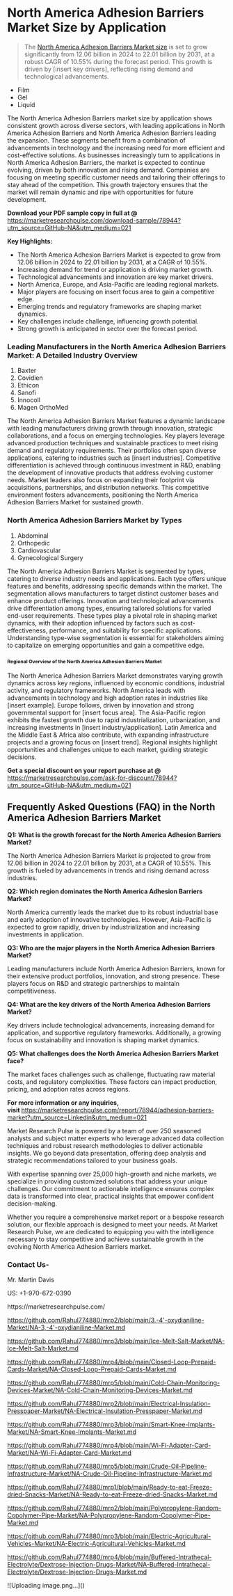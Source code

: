 <h1>North America Adhesion Barriers Market&nbsp;Size by Application</h1><blockquote><p>The <a href="https://marketresearchpulse.com/download-sample/78944?utm_source=GitHub-NA&amp;utm_medium=021">North America Adhesion Barriers Market size</a> is set to grow significantly from 12.06 billion in 2024 to 22.01 billion by 2031, at a robust CAGR of 10.55% during the forecast period. This growth is driven by [insert key drivers], reflecting rising demand and technological advancements.</p></blockquote><ul><li>Film<li> Gel<li> Liquid</li></ul><p>The North America Adhesion Barriers market size by application shows consistent growth across diverse sectors, with leading applications in North America Adhesion Barriers and North America Adhesion Barriers leading the expansion. These segments benefit from a combination of advancements in technology and the increasing need for more efficient and cost-effective solutions. As businesses increasingly turn to applications in North America Adhesion Barriers, the market is expected to continue evolving, driven by both innovation and rising demand. Companies are focusing on meeting specific customer needs and tailoring their offerings to stay ahead of the competition. This growth trajectory ensures that the market will remain dynamic and ripe with opportunities for future development.</p><p><strong>Download your PDF sample copy in full at @ </strong><a href="https://marketresearchpulse.com/download-sample/78944?utm_source=GitHub-NA&amp;utm_medium=021">https://marketresearchpulse.com/download-sample/78944?utm_source=GitHub-NA&amp;utm_medium=021</a></p><p><strong>Key Highlights: </strong></p><ul><li>The North America Adhesion Barriers Market is expected to grow from 12.06 billion in 2024 to 22.01 billion by 2031, at a CAGR of 10.55%.</li><li>Increasing demand for trend or application is driving market growth.</li><li>Technological advancements and innovation are key market drivers.</li><li>North America, Europe, and Asia-Pacific are leading regional markets.</li><li>Major players are focusing on insert focus area to gain a competitive edge.</li><li>Emerging trends and regulatory frameworks are shaping market dynamics.</li><li>Key challenges include challenge, influencing growth potential.</li><li>Strong growth is anticipated in sector over the forecast period.</li></ul><h3>Leading Manufacturers in the North America Adhesion Barriers Market: A Detailed Industry Overview</h3><ol><li>Baxter</li><li>Covidien</li><li>Ethicon</li><li>Sanofi</li><li>Innocoll</li><li>Magen OrthoMed</li></ol><div class="flex max-w-full flex-col flex-grow"><div class="min-h-8 text-message flex w-full flex-col items-end gap-2 whitespace-normal break-words [.text-message+&amp;]:mt-5" dir="auto" data-message-author-role="assistant" data-message-id="fd8432e4-4910-450d-b182-61b7bfb0a01f" data-message-model-slug="gpt-4o"><div class="flex w-full flex-col gap-1 empty:hidden first:pt-[3px]"><div class="markdown prose w-full break-words dark:prose-invert light"><p>The North America Adhesion Barriers Market features a dynamic landscape with leading manufacturers driving growth through innovation, strategic collaborations, and a focus on emerging technologies. Key players leverage advanced production techniques and sustainable practices to meet rising demand and regulatory requirements. Their portfolios often span diverse applications, catering to industries such as [insert industries]. Competitive differentiation is achieved through continuous investment in R&amp;D, enabling the development of innovative products that address evolving customer needs. Market leaders also focus on expanding their footprint via acquisitions, partnerships, and distribution networks. This competitive environment fosters advancements, positioning the North America Adhesion Barriers Market for sustained growth.</p></div></div></div></div><h3>North America Adhesion Barriers Market by Types</h3><ol><li>Abdominal<li> Orthopedic<li> Cardiovascular<li> Gynecological Surgery</li></ol><div class="flex max-w-full flex-col flex-grow"><div class="min-h-8 text-message flex w-full flex-col items-end gap-2 whitespace-normal break-words [.text-message+&amp;]:mt-5" dir="auto" data-message-author-role="assistant" data-message-id="084470be-0bb7-4664-bddf-5156b4f41249" data-message-model-slug="gpt-4o-mini"><div class="flex w-full flex-col gap-1 empty:hidden first:pt-[3px]"><div class="markdown prose w-full break-words dark:prose-invert light"><p>The North America Adhesion Barriers Market is segmented by types, catering to diverse industry needs and applications. Each type offers unique features and benefits, addressing specific demands within the market. The segmentation allows manufacturers to target distinct customer bases and enhance product offerings. Innovation and technological advancements drive differentiation among types, ensuring tailored solutions for varied end-user requirements. These types play a pivotal role in shaping market dynamics, with their adoption influenced by factors such as cost-effectiveness, performance, and suitability for specific applications. Understanding type-wise segmentation is essential for stakeholders aiming to capitalize on emerging opportunities and gain a competitive edge.</p></div></div></div></div><h3><span style="font-size: 11px;">Regional Overview of the North America Adhesion Barriers Market</span></h3><div class="flex max-w-full flex-col flex-grow"><div class="min-h-8 text-message flex w-full flex-col items-end gap-2 whitespace-normal break-words [.text-message+&amp;]:mt-5" dir="auto" data-message-author-role="assistant" data-message-id="e9038762-ce64-4e30-91c9-9bd413514231" data-message-model-slug="gpt-4o-mini"><div class="flex w-full flex-col gap-1 empty:hidden first:pt-[3px]"><div class="markdown prose w-full break-words dark:prose-invert light"><p>The North America Adhesion Barriers Market demonstrates varying growth dynamics across key regions, influenced by economic conditions, industrial activity, and regulatory frameworks. North America leads with advancements in technology and high adoption rates in industries like [insert example]. Europe follows, driven by innovation and strong governmental support for [insert focus area]. The Asia-Pacific region exhibits the fastest growth due to rapid industrialization, urbanization, and increasing investments in [insert industry/application]. Latin America and the Middle East &amp; Africa also contribute, with expanding infrastructure projects and a growing focus on [insert trend]. Regional insights highlight opportunities and challenges unique to each market, guiding strategic decisions.</p></div></div></div></div><p><strong>Get a special discount on your report purchase at @ </strong><a href="https://marketresearchpulse.com/ask-for-discount/78944?utm_source=GitHub-NA&amp;utm_medium=021">https://marketresearchpulse.com/ask-for-discount/78944?utm_source=GitHub-NA&amp;utm_medium=021</a></p><h2>Frequently Asked Questions (FAQ) in the North America Adhesion Barriers Market</h2><p><strong>Q1: What is the growth forecast for the North America Adhesion Barriers Market?</strong></p><p>The North America Adhesion Barriers Market is projected to grow from 12.06 billion in 2024 to 22.01 billion by 2031, at a CAGR of 10.55%. This growth is fueled by advancements in trends and rising demand across industries.</p><p><strong>Q2: Which region dominates the North America Adhesion Barriers Market?</strong></p><p>North America currently leads the market due to its robust industrial base and early adoption of innovative technologies. However, Asia-Pacific is expected to grow rapidly, driven by industrialization and increasing investments in application.</p><p><strong>Q3: Who are the major players in the North America Adhesion Barriers Market?</strong></p><p>Leading manufacturers include North America Adhesion Barriers, known for their extensive product portfolios, innovation, and strong presence. These players focus on R&amp;D and strategic partnerships to maintain competitiveness.</p><p><strong>Q4: What are the key drivers of the North America Adhesion Barriers Market?</strong></p><p>Key drivers include technological advancements, increasing demand for application, and supportive regulatory frameworks. Additionally, a growing focus on sustainability and innovation is shaping market dynamics.</p><p><strong>Q5: What challenges does the North America Adhesion Barriers Market face?</strong></p><p>The market faces challenges such as challenge, fluctuating raw material costs, and regulatory complexities. These factors can impact production, pricing, and adoption rates across regions.</p><p><strong>For more information or any inquiries, visit&nbsp;</strong><a href="https://marketresearchpulse.com/report/78944/adhesion-barriers-market?utm_source=Linkedin&utm_medium=021">https://marketresearchpulse.com/report/78944/adhesion-barriers-market?utm_source=Linkedin&utm_medium=021</a></p><p>Market Research Pulse is powered by a team of over 250 seasoned analysts and subject matter experts who leverage advanced data collection techniques and robust research methodologies to deliver actionable insights. We go beyond data presentation, offering deep analysis and strategic recommendations tailored to your business goals.</p><p>With expertise spanning over 25,000 high-growth and niche markets, we specialize in providing customized solutions that address your unique challenges. Our commitment to actionable intelligence ensures complex data is transformed into clear, practical insights that empower confident decision-making.</p><p>Whether you require a comprehensive market report or a bespoke research solution, our flexible approach is designed to meet your needs. At Market Research Pulse, we are dedicated to equipping you with the intelligence necessary to stay competitive and achieve sustainable growth in the evolving North America Adhesion Barriers market.</p><h3><strong>Contact Us-</strong></h3><p>Mr. Martin Davis</p><p>US: +1-970-672-0390</p><p>https://marketresearchpulse.com/</p><p><a href="https://github.com/Rahul774880/mrp2/blob/main/3,-4'-oxydianiline-Market/NA-3,-4'-oxydianiline-Market.md">https://github.com/Rahul774880/mrp2/blob/main/3,-4'-oxydianiline-Market/NA-3,-4'-oxydianiline-Market.md</a></p><p><a href="https://github.com/Rahul774880/mrp3/blob/main/Ice-Melt-Salt-Market/NA-Ice-Melt-Salt-Market.md">https://github.com/Rahul774880/mrp3/blob/main/Ice-Melt-Salt-Market/NA-Ice-Melt-Salt-Market.md</a></p><p><a href="https://github.com/Rahul774880/mrp4/blob/main/Closed-Loop-Prepaid-Cards-Market/NA-Closed-Loop-Prepaid-Cards-Market.md">https://github.com/Rahul774880/mrp4/blob/main/Closed-Loop-Prepaid-Cards-Market/NA-Closed-Loop-Prepaid-Cards-Market.md</a></p><p><a href="https://github.com/Rahul774880/mrp5/blob/main/Cold-Chain-Monitoring-Devices-Market/NA-Cold-Chain-Monitoring-Devices-Market.md">https://github.com/Rahul774880/mrp5/blob/main/Cold-Chain-Monitoring-Devices-Market/NA-Cold-Chain-Monitoring-Devices-Market.md</a></p><p><a href="https://github.com/Rahul774880/mrp2/blob/main/Electrical-Insulation-Presspaper-Market/NA-Electrical-Insulation-Presspaper-Market.md">https://github.com/Rahul774880/mrp2/blob/main/Electrical-Insulation-Presspaper-Market/NA-Electrical-Insulation-Presspaper-Market.md</a></p><p><a href="https://github.com/Rahul774880/mrp3/blob/main/Smart-Knee-Implants-Market/NA-Smart-Knee-Implants-Market.md">https://github.com/Rahul774880/mrp3/blob/main/Smart-Knee-Implants-Market/NA-Smart-Knee-Implants-Market.md</a></p><p><a href="https://github.com/Rahul774880/mrp4/blob/main/Wi-Fi-Adapter-Card-Market/NA-Wi-Fi-Adapter-Card-Market.md">https://github.com/Rahul774880/mrp4/blob/main/Wi-Fi-Adapter-Card-Market/NA-Wi-Fi-Adapter-Card-Market.md</a></p><p><a href="https://github.com/Rahul774880/mrp5/blob/main/Crude-Oil-Pipeline-Infrastructure-Market/NA-Crude-Oil-Pipeline-Infrastructure-Market.md">https://github.com/Rahul774880/mrp5/blob/main/Crude-Oil-Pipeline-Infrastructure-Market/NA-Crude-Oil-Pipeline-Infrastructure-Market.md</a></p><p><a href="https://github.com/Rahul774880/mrp1/blob/main/Ready-to-eat-Freeze-dried-Snacks-Market/NA-Ready-to-eat-Freeze-dried-Snacks-Market.md">https://github.com/Rahul774880/mrp1/blob/main/Ready-to-eat-Freeze-dried-Snacks-Market/NA-Ready-to-eat-Freeze-dried-Snacks-Market.md</a></p><p><a href="https://github.com/Rahul774880/mrp2/blob/main/Polypropylene-Random-Copolymer-Pipe-Market/NA-Polypropylene-Random-Copolymer-Pipe-Market.md">https://github.com/Rahul774880/mrp2/blob/main/Polypropylene-Random-Copolymer-Pipe-Market/NA-Polypropylene-Random-Copolymer-Pipe-Market.md</a></p><p><a href="https://github.com/Rahul774880/mrp3/blob/main/Electric-Agricultural-Vehicles-Market/NA-Electric-Agricultural-Vehicles-Market.md">https://github.com/Rahul774880/mrp3/blob/main/Electric-Agricultural-Vehicles-Market/NA-Electric-Agricultural-Vehicles-Market.md</a></p><p><a href="https://github.com/Rahul774880/mrp4/blob/main/Buffered-Intrathecal-Electrolyte/Dextrose-Injection-Drugs-Market/NA-Buffered-Intrathecal-Electrolyte/Dextrose-Injection-Drugs-Market.md">https://github.com/Rahul774880/mrp4/blob/main/Buffered-Intrathecal-Electrolyte/Dextrose-Injection-Drugs-Market/NA-Buffered-Intrathecal-Electrolyte/Dextrose-Injection-Drugs-Market.md</a></p>
![Uploading image.png…]()
